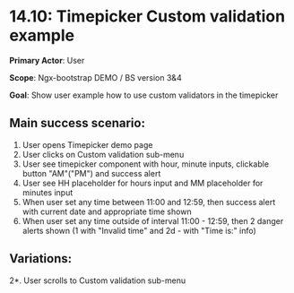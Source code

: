 14.10: Timepicker Custom validation example
===========================================
**Primary Actor**: User

**Scope**: Ngx-bootstrap DEMO / BS version 3&4

**Goal**: Show user example how to use custom validators in the timepicker

Main success scenario:
----------------------
1. User opens Timepicker demo page
2. User clicks on Custom validation sub-menu
3. User see timepicker component with hour, minute inputs, clickable button "AM"("PM") and success alert
4. User see HH placeholder for hours input and MM placeholder for minutes input
5. When user set any time between 11:00 and 12:59, then success alert with current date and appropriate time shown
6. When user set any time outside of interval 11:00 - 12:59, then 2 danger alerts shown (1 with "Invalid time" and 2d - with "Time is:" info)

Variations:
-----------
2*. User scrolls to Custom validation sub-menu
